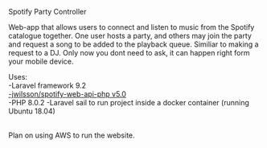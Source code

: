Spotify Party Controller

Web-app that allows users to connect and listen to music from the Spotify catalogue together. One user hosts a party, and others may join the party and request a song to be added to the playback queue. Similiar to making a request to a DJ. Only now you dont need to ask, it can happen right form your mobile device. 

Uses: <br> 
-Laravel framework 9.2 <br>
<a href="https://github.com/jwilsson/spotify-web-api-php"> -jwilsson/spotify-web-api-php v5.0 </a> <br>
-PHP 8.0.2
-Laravel sail to run project inside a docker container (running Ubuntu 18.04)

<br> Plan on using AWS to run the website.

